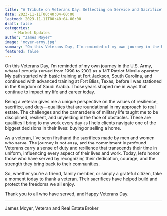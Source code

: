 ```yaml
---
title: "A Tribute on Veterans Day: Reflecting on Service and Sacrifice"
date: 2023-11-11T00:40:04-00:00
lastmod: 2023-11-11T00:40:04-00:00
draft: false
categories:
    - Market Updates
author: "James Moyer"
image: 'moyer-army.jpg'
summary: "On this Veterans Day, I’m reminded of my own journey in the U.S. Army, where I proudly served from 1998 to 2002 as a 14T Patriot Missile operator. My path started with..."
featured: false
---
```


On this Veterans Day, I’m reminded of my own journey in the U.S. Army, where I proudly served from 1998 to 2002 as a 14T Patriot Missile operator. My path started with basic training at Fort Jackson, South Carolina, and continued with advanced training at Fort Bliss, Texas, before I was stationed in the Kingdom of Saudi Arabia. Those years shaped me in ways that continue to impact my life and career today.

Being a veteran gives me a unique perspective on the values of resilience, sacrifice, and duty—qualities that are foundational in my approach to real estate. The challenges and the camaraderie of military life taught me to be disciplined, resilient, and unyielding in the face of obstacles. These are qualities I bring to my work every day as I help clients navigate one of the biggest decisions in their lives: buying or selling a home.

As a veteran, I’ve seen firsthand the sacrifices made by men and women who serve. The journey is not easy, and the commitment is profound. Veterans carry a sense of duty and resilience that transcends their time in uniform, influencing every aspect of their lives and work. Today, let’s honor those who have served by recognizing their dedication, courage, and the strength they bring back to their communities.

So, whether you’re a friend, family member, or simply a grateful citizen, take a moment today to thank a veteran. Their sacrifices have helped build and protect the freedoms we all enjoy.

Thank you to all who have served, and Happy Veterans Day.

---

James Moyer, Veteran and Real Estate Broker
